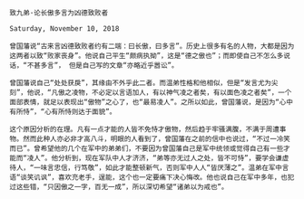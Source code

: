 `致九弟·论长傲多言为凶德致败者`

`Saturday, November 10, 2018 `

`曾国藩说“古来言凶德致败者约有二端：曰长傲，曰多言”。历史上很多有名的人物，大都是因为这两者以致“败家丧身”。他说自己平生“颇病执拗”，这是“德之傲也”；而即使自己不怎么多说话，“不甚多言”， 但是自己写的文章“亦略近乎嚣讼”。`

`曾国藩说自己“处处获戾”，其缘由不外乎此二者。而温弟性格和他相似，但是“发言尤为尖刻”，他说，“凡傲之凌物，不必定以言语加人，有以神气凌之者矣，有以面色凌之者矣”，一个面部表情，就足以表现出“傲物”之心了，也“最易凌人”。之所以如此，曾国藩说，是因为“心中有所恃”，“心有所恃则达于面貌”。`

`这个原因分析的在理。凡有一点才能的人皆不免恃才傲物，然后趋于牢骚满腹，不满于周遭事物。然而此种人亦必非才高八斗，明眼的人看到了，曾国藩在之前的信中也说过，“不过一冷笑而已”。曾希望他的几个在军中的弟弟们，不要因为曾国藩自己是军中统领或觉得自己有一些才能而“凌人”。他分析到，现在军队中人才济济，“弟等亦无过人之处，皆不可恃”，要学会谦虚待人，“一味言忠信，行笃敬”，如此才能整顿新气，否则军中人人“皆厌薄之”。温弟在军中言语“谈笑讥讽”，喜欢充老手，逞能，这个也一定要痛下决心悔改。他也说自己在军中多年，也犯过这些错，“只因傲之一字，百无一成”，所以深切希望“诸弟以为戒也”。`
